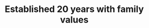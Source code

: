 ---
order: 1
icon: "/icons/foundation.svg"
title: "<b>Established 20 years</b> with family values"
type: "default"
---